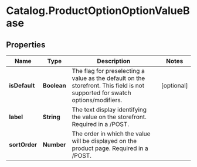 # Catalog.ProductOptionOptionValueBase

## Properties
Name | Type | Description | Notes
------------ | ------------- | ------------- | -------------
**isDefault** | **Boolean** | The flag for preselecting a value as the default on the storefront. This field is not supported for swatch options/modifiers.  | [optional] 
**label** | **String** | The text display identifying the value on the storefront. Required in a /POST.  | 
**sortOrder** | **Number** | The order in which the value will be displayed on the product page. Required in a /POST.  | 
